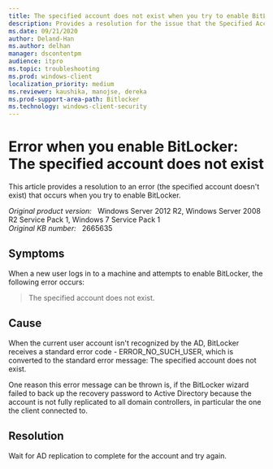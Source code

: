 ```yaml
---
title: The specified account does not exist when you try to enable BitLocker
description: Provides a resolution for the issue that the Specified Account does not exist when you try to enable BitLocker
ms.date: 09/21/2020
author: Deland-Han
ms.author: delhan 
manager: dscontentpm
audience: itpro
ms.topic: troubleshooting
ms.prod: windows-client
localization_priority: medium
ms.reviewer: kaushika, manojse, dereka
ms.prod-support-area-path: Bitlocker
ms.technology: windows-client-security
---
```

# Error when you enable BitLocker: The specified account does not exist

This article provides a resolution to an error (the specified account doesn't exist) that occurs when you try to enable BitLocker.

_Original product version:_ &nbsp; Windows Server 2012 R2, Windows Server 2008 R2 Service Pack 1, Windows 7 Service Pack 1  
_Original KB number:_ &nbsp; 2665635

## Symptoms

When a new user logs in to a machine and attempts to enable BitLocker, the following error occurs:

> The specified account does not exist.

## Cause

When the current user account isn't recognized by the AD, BitLocker receives a standard error code - ERROR_NO_SUCH_USER, which is converted to the standard error message: The specified account does not exist.

One reason this error message can be thrown is, if the BitLocker wizard failed to back up the recovery password to Active Directory because the account is not fully replicated to all domain controllers, in particular the one the client connected to.

## Resolution

Wait for AD replication to complete for the account and try again.
